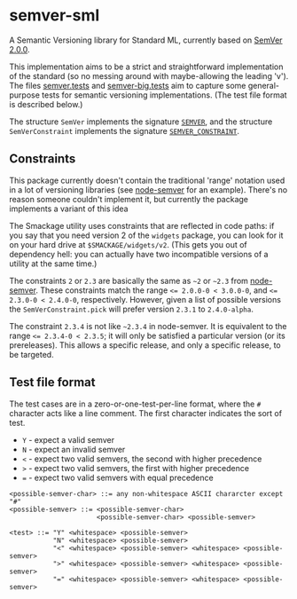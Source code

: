 semver-sml
==========

A Semantic Versioning library for Standard ML, currently based on
[SemVer 2.0.0](http://semver.org/spec/v2.0.0.html). 

This implementation aims to be a strict and straightforward
implementation of the standard (so no messing around with
maybe-allowing the leading 'v'). The files
[semver.tests](semver.tests) and [semver-big.tests](semver-big.tests)
aim to capture some general-purpose tests for semantic versioning
implementations. (The test file format is described below.)

The structure `SemVer` implements the signature
[`SEMVER`](semver-sig.sml), and the structure `SemVerConstraint`
implements the signature [`SEMVER_CONSTRAINT`](constraint-sig.sml).

Constraints
-----------

This package currently doesn't contain the traditional 'range'
notation used in a lot of versioning libraries (see
[node-semver](https://github.com/isaacs/node-semver) for an
example). There's no reason someone couldn't implement it, but
currently the package implements a variant of this idea

The Smackage utility uses constraints that are reflected in code
paths: if you say that you need version 2 of the `widgets` package,
you can look for it on your hard drive at
`$SMACKAGE/widgets/v2`. (This gets you out of dependency hell: you can
actually have two incompatible versions of a utility at the same
time.) 

The constraints `2` or `2.3` are basically the same as `~2` or `~2.3`
from [node-semver](https://github.com/isaacs/node-semver). These
constraints match the range `<= 2.0.0-0 < 3.0.0-0`, and `<= 2.3.0-0 <
2.4.0-0`, respectively. However, given a list of possible versions the
`SemVerConstraint.pick` will prefer version `2.3.1` to `2.4.0-alpha`.

The constraint `2.3.4` is not like `~2.3.4` in node-semver. It is
equivalent to the range `<= 2.3.4-0 < 2.3.5`; it will only be
satisfied a particular version (or its prereleases). This allows a
specific release, and only a specific release, to be targeted.

Test file format
----------------

The test cases are in a zero-or-one-test-per-line format, where the
`#` character acts like a line comment. The first character indicates
the sort of test.

* `Y` - expect a valid semver
* `N` - expect an invalid semver
* `<` - expect two valid semvers, the second with higher precedence
* `>` - expect two valid semvers, the first with higher precedence
* `=` - expect two valid semvers with equal precedence

```
<possible-semver-char> ::= any non-whitespace ASCII chararcter except "#"
<possible-semver> ::= <possible-semver-char>
                      <possible-semver-char> <possible-semver>

<test> ::= "Y" <whitespace> <possible-semver>
           "N" <whitespace> <possible-semver>
           "<" <whitespace> <possible-semver> <whitespace> <possible-semver>
           ">" <whitespace> <possible-semver> <whitespace> <possible-semver>
           "=" <whitespace> <possible-semver> <whitespace> <possible-semver>
```

